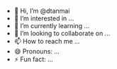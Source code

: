 - 👋 Hi, I’m @dtanmai
- 👀 I’m interested in ...
- 🌱 I’m currently learning ...
- 💞️ I’m looking to collaborate on ...
- 📫 How to reach me ...
- 😄 Pronouns: ...
- ⚡ Fun fact: ...

<!---
dtanmai/dtanmai is a ✨ special ✨ repository because its `README.md` (this file) appears on your GitHub profile.
You can click the Preview link to take a look at your changes.
--->
